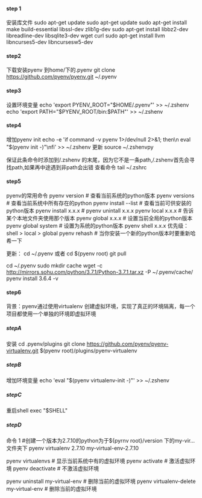 #### step 1
安装库文件
sudo apt-get update
sudo apt-get update 
sudo apt-get install make build-essential libssl-dev zlib1g-dev 
sudo apt-get install libbz2-dev libreadline-dev libsqlite3-dev wget curl 
sudo apt-get install llvm libncurses5-dev libncursesw5-dev

#### step2
下载安装pyenv 到home/下的.pyenv
git clone https://github.com/pyenv/pyenv.git ~/.pyenv

#### step3
设置环境变量
echo 'export PYENV_ROOT="$HOME/.pyenv"' >> ~/.zshenv
echo 'export PATH="$PYENV_ROOT/bin:$PATH"' >> ~/.zshenv

#### step4
增加pyenv init
echo -e 'if command -v pyenv 1>/dev/null 2>&1; then\n  eval "$(pyenv init -)"\nfi' >> ~/.zshenv
更新
source ~/.zshenvpy

保证此条命令时添加到/.zshenv 的末尾，因为它不是一条path,/.zshenv首先会寻找path,如果再中途遇到非path会出错
查看命令
tail ~/.zshrc


#### step5
pyenv的常用命令
pyenv version # 查看当前系统的python版本
pyenv versions # 查看当前系统中所有存在的python
pyenv install --list  # 查看当前可供安装的python版本
pyenv install x.x.x  # 
pyenv unintall x.x.x
pyenv local x.x.x  # 告诉某个本地文件夹使用那个版本
pyenv global x.x.x  # 设置当前全局的python版本
pyenv global system # 设置为系统的python版本
pyenv shell x.x.x
优先级：shell > local > global
pyenv rehash  # 当你安装一个新的python版本时要重新哈希一下

更新：
cd ~/.pyenv 或者 cd $(pyenv root)
git pull


cd ~/.pyenv
sudo mkdir cache
wget -c http://mirrors.sohu.com/python/3.7.1/Python-3.7.1.tar.xz -P  ~/.pyenv/cache/
pyenv install 3.6.4 -v

#### step6
背景：pyenv通过使用virtualenv 创建虚拟环境，实现了真正的环境隔离，每一个项目都使用一个单独的环境即虚拟环境

##### stepA
安装
cd .pyenv/plugins
git clone https://github.com/pyenv/pyenv-virtualenv.git $(pyenv root)/plugins/pyenv-virtualenv

##### stepB
增加环境变量
echo 'eval "$(pyenv virtualenv-init -)"' >> ~/.zshenv

##### stepC
重启shell
exec "$SHELL"

##### stepD
命令
1 #创建一个版本为2.7.10的python为于${pyrnv root}/version 下的my-vir...文件夹下
pyenv virtualenv 2.7.10 my-virtual-env-2.7.10

pyenv virtualenvs  # 显示当前系统中有的虚拟环境
pyenv activate <name> # 激活虚拟环境
pyenv deactivate # 不激活虚拟环境

pyenv uninstall my-virtual-env # 删除当前的虚拟环境
pyenv virtualenv-delete my-virtual-env # 删除当前的虚拟环境


